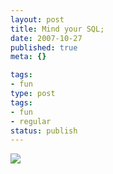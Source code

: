 ```yaml
---
layout: post
title: Mind your SQL;
date: 2007-10-27
published: true
meta: {}

tags:
- fun
type: post
tags:
- fun
- regular
status: publish
---
```

![](http://media.eick.us/2011/05/exploits_of_a_mom.png)
